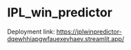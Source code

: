 # IPL_win_predictor

Deployment link:
https://iplwinpredictor-dqewhhiapgwfauexevhaev.streamlit.app/

